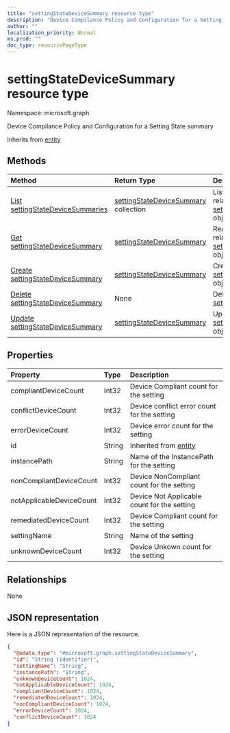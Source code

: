 ```yaml
---
title: "settingStateDeviceSummary resource type"
description: "Device Compilance Policy and Configuration for a Setting State summary"
author: ""
localization_priority: Normal
ms.prod: ""
doc_type: resourcePageType
---
```


# settingStateDeviceSummary resource type


Namespace: microsoft.graph

Device Compilance Policy and Configuration for a Setting State summary


Inherits from [entity](../resources/entity.md)

## Methods
|Method|Return Type|Description|
|:---|:---|:---|
|[List settingStateDeviceSummaries](../api/settingstatedevicesummary-list.md)|[settingStateDeviceSummary](../resources/settingstatedevicesummary.md) collection|List properties and relationships of the [settingStateDeviceSummary](../resources/settingstatedevicesummary.md) objects.|
|[Get settingStateDeviceSummary](../api/settingstatedevicesummary-get.md)|[settingStateDeviceSummary](../resources/settingstatedevicesummary.md)|Read properties and relationships of the [settingStateDeviceSummary](../resources/settingstatedevicesummary.md) object.|
|[Create settingStateDeviceSummary](../api/settingstatedevicesummary-create.md)|[settingStateDeviceSummary](../resources/settingstatedevicesummary.md)|Create a new [settingStateDeviceSummary](../resources/settingstatedevicesummary.md) object.|
|[Delete settingStateDeviceSummary](../api/settingstatedevicesummary-delete.md)|None|Deletes a [settingStateDeviceSummary](../resources/settingstatedevicesummary.md).|
|[Update settingStateDeviceSummary](../api/settingstatedevicesummary-update.md)|[settingStateDeviceSummary](../resources/settingstatedevicesummary.md)|Update the properties of a [settingStateDeviceSummary](../resources/settingstatedevicesummary.md) object.|

## Properties
|Property|Type|Description|
|:---|:---|:---|
|compliantDeviceCount|Int32|Device Compliant count for the setting|
|conflictDeviceCount|Int32|Device conflict error count for the setting|
|errorDeviceCount|Int32|Device error count for the setting|
|id|String| Inherited from [entity](../resources/entity.md)|
|instancePath|String|Name of the InstancePath for the setting|
|nonCompliantDeviceCount|Int32|Device NonCompliant count for the setting|
|notApplicableDeviceCount|Int32|Device Not Applicable count for the setting|
|remediatedDeviceCount|Int32|Device Compliant count for the setting|
|settingName|String|Name of the setting|
|unknownDeviceCount|Int32|Device Unkown count for the setting|

## Relationships
None

## JSON representation
Here is a JSON representation of the resource.
<!-- {
  "blockType": "resource",
  "keyProperty": "id",
  "@odata.type": "microsoft.graph.settingStateDeviceSummary",
  "baseType": "microsoft.graph.entity",
  "openType": false
}
-->
``` json
{
  "@odata.type": "#microsoft.graph.settingStateDeviceSummary",
  "id": "String (identifier)",
  "settingName": "String",
  "instancePath": "String",
  "unknownDeviceCount": 1024,
  "notApplicableDeviceCount": 1024,
  "compliantDeviceCount": 1024,
  "remediatedDeviceCount": 1024,
  "nonCompliantDeviceCount": 1024,
  "errorDeviceCount": 1024,
  "conflictDeviceCount": 1024
}
```


